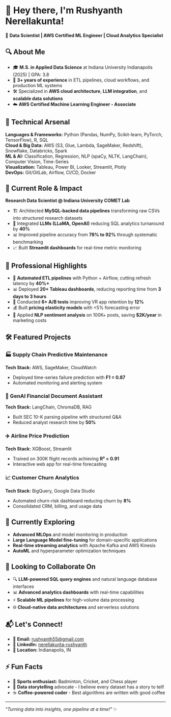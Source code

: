 # 👋 Hey there, I'm Rushyanth Nerellakunta!

🚀 **Data Scientist | AWS Certified ML Engineer | Cloud Analytics Specialist**

## 🔍 About Me
- 🎓 **M.S. in Applied Data Science** at Indiana University Indianapolis (2025) | GPA: 3.8
- 🔬 **3+ years of experience** in ETL pipelines, cloud workflows, and production ML systems
- 🛠️ Specialized in **AWS cloud architecture**, **LLM integration**, and **scalable data solutions**
- ☁️ **AWS Certified Machine Learning Engineer - Associate**

## 🔧 Technical Arsenal
**Languages & Frameworks:** Python (Pandas, NumPy, Scikit-learn, PyTorch, TensorFlow), R, SQL  
**Cloud & Big Data:** AWS (S3, Glue, Lambda, SageMaker, Redshift), Snowflake, Databricks, Spark  
**ML & AI:** Classification, Regression, NLP (spaCy, NLTK, LangChain), Computer Vision, Time-Series  
**Visualization:** Tableau, Power BI, Looker, Streamlit, Plotly  
**DevOps:** Git/GitLab, Airflow, CI/CD, Docker

## 🚀 Current Role & Impact
**Research Data Scientist @ Indiana University COMET Lab**
- 🏗️ Architected **MySQL-backed data pipelines** transforming raw CSVs into structured research datasets
- 🤖 Integrated **LLMs (LLaMA, OpenAI)** reducing SQL analytics turnaround by **40%**
- 📊 Improved pipeline accuracy from **78% to 92%** through systematic benchmarking
- 📈 Built **Streamlit dashboards** for real-time metric monitoring

## 🌟 Professional Highlights
- 🔄 **Automated ETL pipelines** with Python + Airflow, cutting refresh latency by **40%+**
- 📊 Deployed **20+ Tableau dashboards**, reducing reporting time from **3 days to 3 hours**
- 🧪 Conducted **6+ A/B tests** improving VR app retention by **12%**
- 💰 Built **pricing elasticity models** with <5% forecasting error
- 🎯 Applied **NLP sentiment analysis** on 100K+ posts, saving **$2K/year** in marketing costs

## 🛠️ Featured Projects

### 🏭 Supply Chain Predictive Maintenance
**Tech Stack:** AWS, SageMaker, CloudWatch  
- Deployed time-series failure prediction with **F1 = 0.87**
- Automated monitoring and alerting system

### 💼 GenAI Financial Document Assistant
**Tech Stack:** LangChain, ChromaDB, RAG  
- Built SEC 10-K parsing pipeline with structured Q&A
- Reduced analyst research time by **50%**

### ✈️ Airline Price Prediction
**Tech Stack:** XGBoost, Streamlit  
- Trained on 300K flight records achieving **R² = 0.91**
- Interactive web app for real-time forecasting

### 📈 Customer Churn Analytics
**Tech Stack:** BigQuery, Google Data Studio  
- Automated churn-risk dashboard reducing churn by **8%**
- Consolidated CRM, billing, and usage data

## 🌱 Currently Exploring
- **Advanced MLOps** and model monitoring in production
- **Large Language Model fine-tuning** for domain-specific applications
- **Real-time streaming analytics** with Apache Kafka and AWS Kinesis
- **AutoML** and hyperparameter optimization techniques

## 🤝 Looking to Collaborate On
- 🔍 **LLM-powered SQL query engines** and natural language database interfaces
- 📊 **Advanced analytics dashboards** with real-time capabilities
- ⚡ **Scalable ML pipelines** for high-volume data processing
- 🌐 **Cloud-native data architectures** and serverless solutions


## 📬 Let's Connect!
- 📧 **Email:** [rushyanth55@gmail.com](mailto:rushyanth55@gmail.com)
- 💼 **LinkedIn:** [nerellakunta-rushyanth](https://www.linkedin.com/in/nerellakunta-rushyanth/)
- 📍 **Location:** Indianapolis, IN

## ⚡ Fun Facts
- 🏸 **Sports enthusiast:** Badminton, Cricket, and Chess player
- 🎯 **Data storytelling** advocate - I believe every dataset has a story to tell!
- ☕ **Coffee-powered coder** - Best algorithms are written with good coffee

---
*"Turning data into insights, one pipeline at a time!"* ✨

